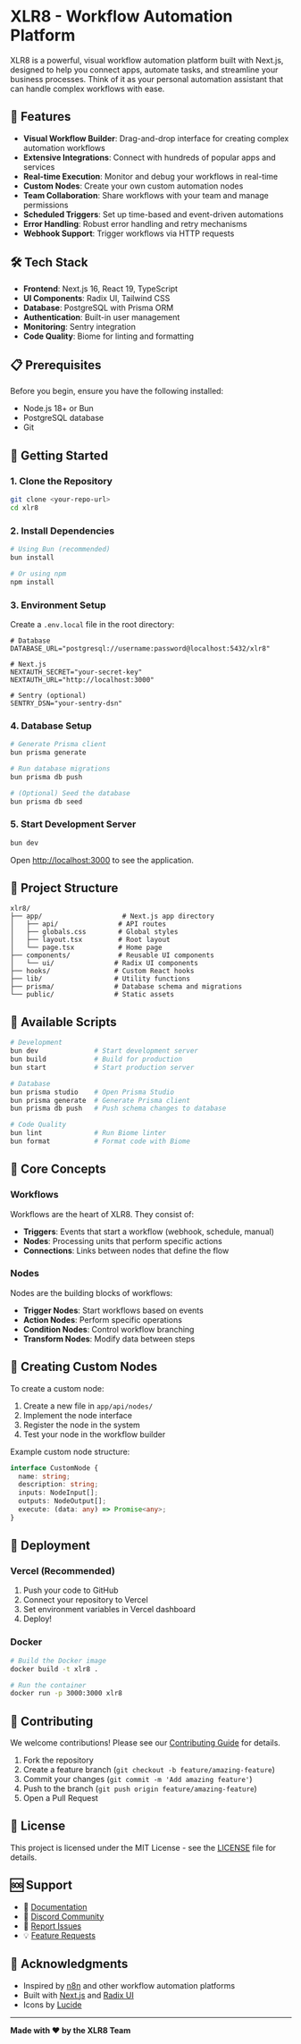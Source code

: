 # XLR8 - Workflow Automation Platform

XLR8 is a powerful, visual workflow automation platform built with Next.js, designed to help you connect apps, automate tasks, and streamline your business processes. Think of it as your personal automation assistant that can handle complex workflows with ease.

## 🚀 Features

- **Visual Workflow Builder**: Drag-and-drop interface for creating complex automation workflows
- **Extensive Integrations**: Connect with hundreds of popular apps and services
- **Real-time Execution**: Monitor and debug your workflows in real-time
- **Custom Nodes**: Create your own custom automation nodes
- **Team Collaboration**: Share workflows with your team and manage permissions
- **Scheduled Triggers**: Set up time-based and event-driven automations
- **Error Handling**: Robust error handling and retry mechanisms
- **Webhook Support**: Trigger workflows via HTTP requests

## 🛠️ Tech Stack

- **Frontend**: Next.js 16, React 19, TypeScript
- **UI Components**: Radix UI, Tailwind CSS
- **Database**: PostgreSQL with Prisma ORM
- **Authentication**: Built-in user management
- **Monitoring**: Sentry integration
- **Code Quality**: Biome for linting and formatting

## 📋 Prerequisites

Before you begin, ensure you have the following installed:

- Node.js 18+ or Bun
- PostgreSQL database
- Git

## 🚀 Getting Started

### 1. Clone the Repository

```bash
git clone <your-repo-url>
cd xlr8
```

### 2. Install Dependencies

```bash
# Using Bun (recommended)
bun install

# Or using npm
npm install
```

### 3. Environment Setup

Create a `.env.local` file in the root directory:

```env
# Database
DATABASE_URL="postgresql://username:password@localhost:5432/xlr8"

# Next.js
NEXTAUTH_SECRET="your-secret-key"
NEXTAUTH_URL="http://localhost:3000"

# Sentry (optional)
SENTRY_DSN="your-sentry-dsn"
```

### 4. Database Setup

```bash
# Generate Prisma client
bun prisma generate

# Run database migrations
bun prisma db push

# (Optional) Seed the database
bun prisma db seed
```

### 5. Start Development Server

```bash
bun dev
```

Open [http://localhost:3000](http://localhost:3000) to see the application.

## 📁 Project Structure

```
xlr8/
├── app/                    # Next.js app directory
│   ├── api/               # API routes
│   ├── globals.css        # Global styles
│   ├── layout.tsx         # Root layout
│   └── page.tsx           # Home page
├── components/            # Reusable UI components
│   └── ui/               # Radix UI components
├── hooks/                # Custom React hooks
├── lib/                  # Utility functions
├── prisma/               # Database schema and migrations
└── public/               # Static assets
```

## 🔧 Available Scripts

```bash
# Development
bun dev              # Start development server
bun build            # Build for production
bun start            # Start production server

# Database
bun prisma studio    # Open Prisma Studio
bun prisma generate  # Generate Prisma client
bun prisma db push   # Push schema changes to database

# Code Quality
bun lint             # Run Biome linter
bun format           # Format code with Biome
```

## 🎯 Core Concepts

### Workflows
Workflows are the heart of XLR8. They consist of:
- **Triggers**: Events that start a workflow (webhook, schedule, manual)
- **Nodes**: Processing units that perform specific actions
- **Connections**: Links between nodes that define the flow

### Nodes
Nodes are the building blocks of workflows:
- **Trigger Nodes**: Start workflows based on events
- **Action Nodes**: Perform specific operations
- **Condition Nodes**: Control workflow branching
- **Transform Nodes**: Modify data between steps

## 🔌 Creating Custom Nodes

To create a custom node:

1. Create a new file in `app/api/nodes/`
2. Implement the node interface
3. Register the node in the system
4. Test your node in the workflow builder

Example custom node structure:

```typescript
interface CustomNode {
  name: string;
  description: string;
  inputs: NodeInput[];
  outputs: NodeOutput[];
  execute: (data: any) => Promise<any>;
}
```

## 🚀 Deployment

### Vercel (Recommended)

1. Push your code to GitHub
2. Connect your repository to Vercel
3. Set environment variables in Vercel dashboard
4. Deploy!

### Docker

```bash
# Build the Docker image
docker build -t xlr8 .

# Run the container
docker run -p 3000:3000 xlr8
```

## 🤝 Contributing

We welcome contributions! Please see our [Contributing Guide](CONTRIBUTING.md) for details.

1. Fork the repository
2. Create a feature branch (`git checkout -b feature/amazing-feature`)
3. Commit your changes (`git commit -m 'Add amazing feature'`)
4. Push to the branch (`git push origin feature/amazing-feature`)
5. Open a Pull Request

## 📝 License

This project is licensed under the MIT License - see the [LICENSE](LICENSE) file for details.

## 🆘 Support

- 📖 [Documentation](https://docs.xlr8.com)
- 💬 [Discord Community](https://discord.gg/xlr8)
- 🐛 [Report Issues](https://github.com/your-org/xlr8/issues)
- 💡 [Feature Requests](https://github.com/your-org/xlr8/discussions)

## 🙏 Acknowledgments

- Inspired by [n8n](https://n8n.io) and other workflow automation platforms
- Built with [Next.js](https://nextjs.org) and [Radix UI](https://www.radix-ui.com)
- Icons by [Lucide](https://lucide.dev)

---

**Made with ❤️ by the XLR8 Team**

